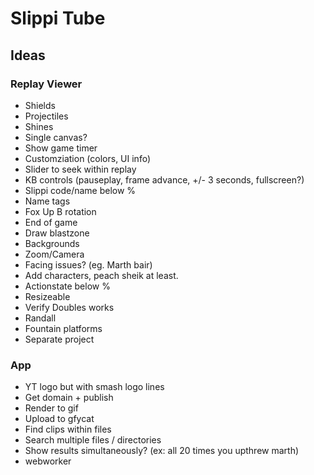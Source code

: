 # Slippi Tube

## Ideas

### Replay Viewer

- Shields
- Projectiles
- Shines
- Single canvas?
- Show game timer
- Customziation (colors, UI info)
- Slider to seek within replay
- KB controls (pauseplay, frame advance, +/- 3 seconds, fullscreen?)
- Slippi code/name below %
- Name tags
- Fox Up B rotation
- End of game
- Draw blastzone
- Backgrounds
- Zoom/Camera
- Facing issues? (eg. Marth bair)
- Add characters, peach sheik at least.
- Actionstate below %
- Resizeable
- Verify Doubles works
- Randall
- Fountain platforms
- Separate project

### App

- YT logo but with smash logo lines
- Get domain + publish
- Render to gif
- Upload to gfycat
- Find clips within files
- Search multiple files / directories
- Show results simultaneously? (ex: all 20 times you upthrew marth)
- webworker
